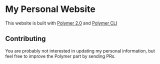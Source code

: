 # My Personal Website

This website is built with [Polymer 2.0](https://www.polymer-project.org/2.0/start/) and [Polymer CLI](https://www.polymer-project.org/2.0/docs/tools/polymer-cli)

## Contributing
You are probably not interested in updating my personal information, but feel free to improve the Polymer part by sending PRs.